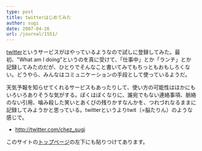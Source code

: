 ```yaml
---
type: post
title: twitterはじめてみた
author: sugi
date: 2007-04-26
url: /journal/1551/
---
```

<a href="http://twitter.com/" onclick="_gaq.push(['_trackEvent', 'outbound-article', 'http://twitter.com/', 'twitter']);" >twitter</a>というサービスがはやっているようなので試しに登録してみた。最初、"What am I doing"というのを真に受けて、「仕事中」とか「ランチ」とか記録してみたのだが、ひとりでそんなこと書いてみてもちっともおもしろくない。どうやら、みんなはコミュニケーションの手段として使っているようだ。

天気予報を知らせてくれるサービスもあったりして、使い方の可能性はほかにもいろいろありそうな気がする。ぼくはぼくなりに、誰宛でもない連絡事項、脈絡のない引用、噛み殺した笑いとあくびの残りかすなんかを、つれづれなるままに記録してみようかと思っている。twitterというよりtwit（=脳たりん）のような感じで。

  * <a href="http://twitter.com/chez_sugi" onclick="_gaq.push(['_trackEvent', 'outbound-article', 'http://twitter.com/chez_sugi', 'http://twitter.com/chez_sugi']);" >http://twitter.com/chez_sugi</a>

このサイトの[トップページ][1]の左下にも貼りつけてあります。


 [1]: /

